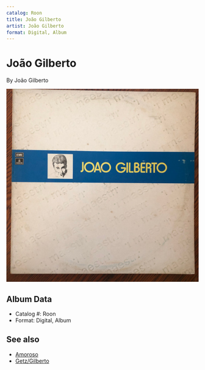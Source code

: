 ```yaml
---
catalog: Roon
title: João Gilberto
artist: João Gilberto
format: Digital, Album
---
```


# João Gilberto

By João Gilberto

![](../../assets/albumcovers/João_Gilberto-João_Gilberto.png)

## Album Data

- Catalog #: Roon
- Format: Digital, Album


## See also

- [Amoroso](Amoroso.md)
- [Getz/Gilberto](Getz-Gilberto.md)
